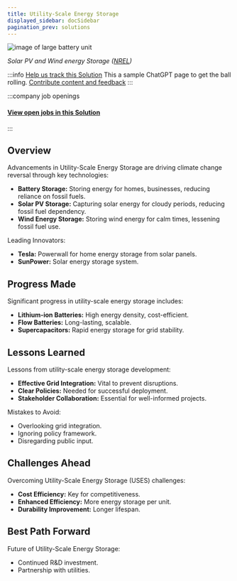 ```yaml
---
title: Utility-Scale Energy Storage
displayed_sidebar: docSidebar
pagination_prev: solutions
---
```

![image of large battery unit](/../static/img/utility-scale-energy-storage.jpg)

*Solar PV and Wind energy Storage ([NREL](https://www.nrel.gov/news/program/2021/grid-scale-storage-us-storage-capacity-could-grow-five-fold-by-2050.html))*

:::info [Help us track this Solution](../../contribute)
This a sample ChatGPT page to get the ball rolling.
[Contribute content and feedback](contribute)
:::


:::company job openings
  #### [View open jobs in this Solution](https://climatebase.org/jobs?l=&q=&drawdown_solutions=Utility-Scale+Energy+Storage)
:::

## Overview

Advancements in Utility-Scale Energy Storage are driving climate change reversal through key technologies:

- **Battery Storage:** Storing energy for homes, businesses, reducing reliance on fossil fuels.
- **Solar PV Storage:** Capturing solar energy for cloudy periods, reducing fossil fuel dependency.
- **Wind Energy Storage:** Storing wind energy for calm times, lessening fossil fuel use.

Leading Innovators:

- **Tesla:** Powerwall for home energy storage from solar panels.
- **SunPower:** Solar energy storage system.

## Progress Made

Significant progress in utility-scale energy storage includes:

- **Lithium-ion Batteries:** High energy density, cost-efficient.
- **Flow Batteries:** Long-lasting, scalable.
- **Supercapacitors:** Rapid energy storage for grid stability.

## Lessons Learned

Lessons from utility-scale energy storage development:

- **Effective Grid Integration:** Vital to prevent disruptions.
- **Clear Policies:** Needed for successful deployment.
- **Stakeholder Collaboration:** Essential for well-informed projects.

Mistakes to Avoid:

- Overlooking grid integration.
- Ignoring policy framework.
- Disregarding public input.

## Challenges Ahead

Overcoming Utility-Scale Energy Storage (USES) challenges:

- **Cost Efficiency:** Key for competitiveness.
- **Enhanced Efficiency:** More energy storage per unit.
- **Durability Improvement:** Longer lifespan.


## Best Path Forward

Future of Utility-Scale Energy Storage:

- Continued R&D investment.
- Partnership with utilities.